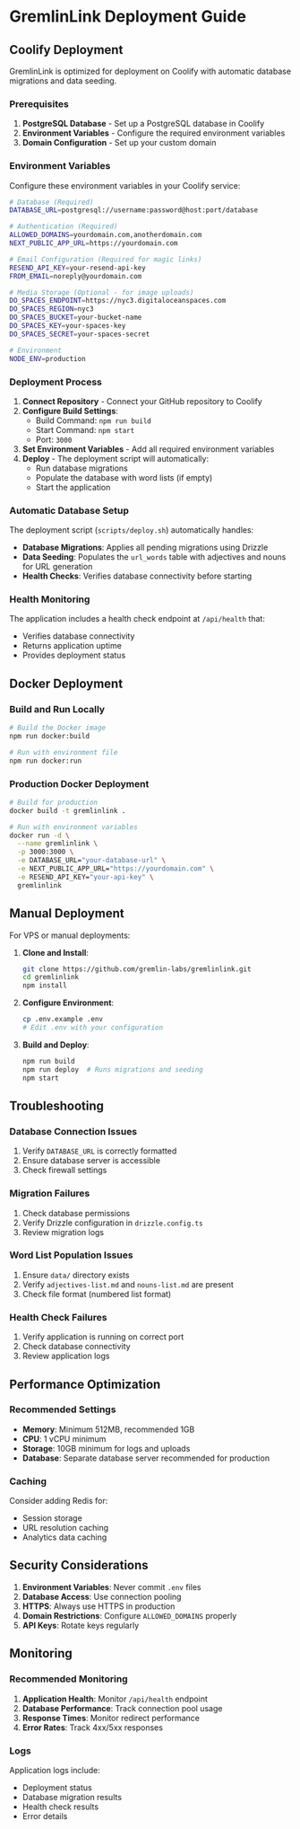 # GremlinLink Deployment Guide

## Coolify Deployment

GremlinLink is optimized for deployment on Coolify with automatic database migrations and data seeding.

### Prerequisites

1. **PostgreSQL Database** - Set up a PostgreSQL database in Coolify
2. **Environment Variables** - Configure the required environment variables
3. **Domain Configuration** - Set up your custom domain

### Environment Variables

Configure these environment variables in your Coolify service:

```bash
# Database (Required)
DATABASE_URL=postgresql://username:password@host:port/database

# Authentication (Required)
ALLOWED_DOMAINS=yourdomain.com,anotherdomain.com
NEXT_PUBLIC_APP_URL=https://yourdomain.com

# Email Configuration (Required for magic links)
RESEND_API_KEY=your-resend-api-key
FROM_EMAIL=noreply@yourdomain.com

# Media Storage (Optional - for image uploads)
DO_SPACES_ENDPOINT=https://nyc3.digitaloceanspaces.com
DO_SPACES_REGION=nyc3
DO_SPACES_BUCKET=your-bucket-name
DO_SPACES_KEY=your-spaces-key
DO_SPACES_SECRET=your-spaces-secret

# Environment
NODE_ENV=production
```

### Deployment Process

1. **Connect Repository** - Connect your GitHub repository to Coolify
2. **Configure Build Settings**:
   - Build Command: `npm run build`
   - Start Command: `npm start`
   - Port: `3000`
3. **Set Environment Variables** - Add all required environment variables
4. **Deploy** - The deployment script will automatically:
   - Run database migrations
   - Populate the database with word lists (if empty)
   - Start the application

### Automatic Database Setup

The deployment script (`scripts/deploy.sh`) automatically handles:

- **Database Migrations**: Applies all pending migrations using Drizzle
- **Data Seeding**: Populates the `url_words` table with adjectives and nouns for URL generation
- **Health Checks**: Verifies database connectivity before starting

### Health Monitoring

The application includes a health check endpoint at `/api/health` that:

- Verifies database connectivity
- Returns application uptime
- Provides deployment status

## Docker Deployment

### Build and Run Locally

```bash
# Build the Docker image
npm run docker:build

# Run with environment file
npm run docker:run
```

### Production Docker Deployment

```bash
# Build for production
docker build -t gremlinlink .

# Run with environment variables
docker run -d \
  --name gremlinlink \
  -p 3000:3000 \
  -e DATABASE_URL="your-database-url" \
  -e NEXT_PUBLIC_APP_URL="https://yourdomain.com" \
  -e RESEND_API_KEY="your-api-key" \
  gremlinlink
```

## Manual Deployment

For VPS or manual deployments:

1. **Clone and Install**:
   ```bash
   git clone https://github.com/gremlin-labs/gremlinlink.git
   cd gremlinlink
   npm install
   ```

2. **Configure Environment**:
   ```bash
   cp .env.example .env
   # Edit .env with your configuration
   ```

3. **Build and Deploy**:
   ```bash
   npm run build
   npm run deploy  # Runs migrations and seeding
   npm start
   ```

## Troubleshooting

### Database Connection Issues

1. Verify `DATABASE_URL` is correctly formatted
2. Ensure database server is accessible
3. Check firewall settings

### Migration Failures

1. Check database permissions
2. Verify Drizzle configuration in `drizzle.config.ts`
3. Review migration logs

### Word List Population Issues

1. Ensure `data/` directory exists
2. Verify `adjectives-list.md` and `nouns-list.md` are present
3. Check file format (numbered list format)

### Health Check Failures

1. Verify application is running on correct port
2. Check database connectivity
3. Review application logs

## Performance Optimization

### Recommended Settings

- **Memory**: Minimum 512MB, recommended 1GB
- **CPU**: 1 vCPU minimum
- **Storage**: 10GB minimum for logs and uploads
- **Database**: Separate database server recommended for production

### Caching

Consider adding Redis for:
- Session storage
- URL resolution caching
- Analytics data caching

## Security Considerations

1. **Environment Variables**: Never commit `.env` files
2. **Database Access**: Use connection pooling
3. **HTTPS**: Always use HTTPS in production
4. **Domain Restrictions**: Configure `ALLOWED_DOMAINS` properly
5. **API Keys**: Rotate keys regularly

## Monitoring

### Recommended Monitoring

1. **Application Health**: Monitor `/api/health` endpoint
2. **Database Performance**: Track connection pool usage
3. **Response Times**: Monitor redirect performance
4. **Error Rates**: Track 4xx/5xx responses

### Logs

Application logs include:
- Deployment status
- Database migration results
- Health check results
- Error details 